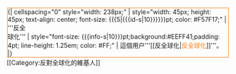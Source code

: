 <div style="float: left; border:solid #F57F17 1px; margin: 1px;">
{| cellspacing="0" style="width: 238px;"
| style="width: 45px; height: 45px; text-align: center; font-size: {{{5|{{{id-s|10}}}}}}pt; color: #F57F17;" | '''反全<br>球化'''
| style="font-size: {{{info-s|10}}}pt;background:#EEFF41;padding: 4pt; line-height: 1.25em; color: #FF;" | 這個用户'''[[反全球化|<span style="color:#F57F17;">反全球化</span>]]'''。
|}</div>

[[Category:反對全球化的維基人]]